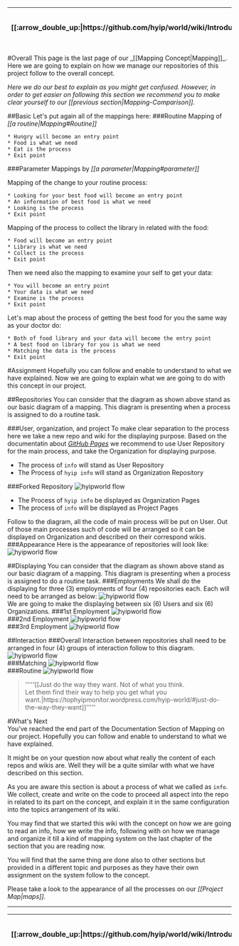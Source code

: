 <table>
  <thead>
    <tr>
      <th>[[:arrow_double_up:|https://github.com/hyip/world/wiki/Introduction]]</th>
      <th>[[:arrow_up_small:|https://github.com/hyipworld/hyipworld.github.io/wiki/Introduction]]</th>
      <th>[[:rewind:|Introduction]] [[Intro|Introduction]]</th>
      <th>[[:arrow_backward:|Mapping-Comparison]] [[Prev|Mapping-Comparison]]</th>
      <th>[[:repeat:|Mapping-Overall]] [[Reload|Mapping-Overall]]</th>
      <th>[[Next|maps]] [[:arrow_forward:|maps]]</th>
      <th>[[Last|maps]] [[:fast_forward:|maps]]</th>
      <th>[[:arrow_down_small:|https://github.com/hyip/rating]]</th>
      <th>[[:arrow_double_down:|https://github.com/hyip/rating/wiki/Introduction]]</th>
    </tr>
  </thead>
</table>
#Overall
This page is the last page of our _[[Mapping Concept|Mapping]]_. Here we are going to explain on how we manage our repositories of this project follow to the overall concept.  

_Here we do our best to explain as you might get confused. However, in order to get easier on following this section we recommend you to make clear yourself to our [[previous section|Mapping-Comparison]]._

##Basic
Let's put again all of the mappings here:
###Routine
Mapping of _[[a routine|Mapping#Routine]]_
```  
* Hungry will become an entry point
* Food is what we need 
* Eat is the process
* Exit point  
```
###Parameter
Mappings by _[[a parameter|Mapping#parameter]]_  

Mapping of the change to your routine process:
```
* Looking for your best food will become an entry point
* An information of best food is what we need 
* Looking is the process
* Exit point  
```
Mapping of the process to collect the library in related with the food:
```
* Food will become an entry point
* Library is what we need 
* Collect is the process
* Exit point  
```
Then we need also the mapping to examine your self to get your data:
```
* You will become an entry point
* Your data is what we need 
* Examine is the process
* Exit point  
```
Let's map about the process of getting the best food for you the same way as your doctor do:
```
* Both of food library and your data will become the entry point
* A best food on library for you is what we need 
* Matching the data is the process
* Exit point  
```

#Assignment
Hopefully you can follow and enable to understand to what we have explained. Now we are going to explain what we are going to do with this concept in our project.

##Repositories
You can consider that the diagram as shown above stand as our basic diagram of a mapping. This diagram is presenting when a process is assigned to do a routine task.

###User, organization, and project
To make clear separation to the process here we take a new repo and wiki for the displaying purpose. Based on the documentatin about _<a href="https://help.github.com/articles/user-organization-and-project-pages/#building-your-user--organization-pages" target="_blank">GitHub Pages</a>_ we recommend to use User Repository for the main process, and take the Organization for displaying purpose.

* The process of `info` will stand as User Repository
* The Process of `hyip info` will stand as Organization Repository

###Forked Repository
![hyipworld flow](https://tophyipmonitor.files.wordpress.com/2015/11/map_4.png)   
* The Process of `hyip info` be displayed as Organization Pages
* The process of `info` will be displayed as Project Pages  

Follow to the diagram, all the code of main process will be put on User. Out of those main processes such of code will be arranged so it can be displayed on Organization and described on their correspond wikis. 
###Appearance
Here is the appearance of repositories will look like:
![hyipworld flow](https://hyipworld.github.io/images/github/doc/Hyip-Info.png)  

##Displaying
You can consider that the diagram as shown above stand as our basic diagram of a mapping. This diagram is presenting when a process is assigned to do a routine task.
###Employments
We shall do the displaying for three (3) employments of four (4) repositories each. Each will need to be arranged as below:
![hyipworld flow](https://tophyipmonitor.files.wordpress.com/2015/11/map_5.png)   
We are going to make the displaying between six (6) Users and six (6) Organizations. 
###1st Employment
![hyipworld flow](https://tophyipmonitor.files.wordpress.com/2015/11/map_6.png)   
###2nd Employment
![hyipworld flow](https://tophyipmonitor.files.wordpress.com/2015/11/map_8.png)   
###3rd Employment
![hyipworld flow](https://tophyipmonitor.files.wordpress.com/2015/11/map_9.png)   

##Interaction
###Overall
Interaction between repositories shall need to be arranged in four (4) groups of interaction follow to this diagram.  
![hyipworld flow](https://tophyipmonitor.files.wordpress.com/2015/11/map_16.png)  
###Matching
![hyipworld flow](https://tophyipmonitor.files.wordpress.com/2015/11/map_15.png)  
###Routine
![hyipworld flow](https://tophyipmonitor.files.wordpress.com/2015/11/map_4.png)  

<blockquote>'''''[[Just do the way they want. Not of what you think.<br />Let them find their way to help you get what you want.|https://tophyipmonitor.wordpress.com/hyip-world/#just-do-the-way-they-want]]'''''</blockquote>

#What's Next  
You’ve reached the end part of the Documentation Section of Mapping on our project. Hopefully you can follow and enable to understand to what we have explained.  

It might be on your question now about what really the content of each repos and wikis are. Well they will be a quite similar with what we have described on this section.

As you are aware this section is about a process of what we called as `info`. We collect, create and write on the code to proceed all aspect into the repo in related to its part on the concept, and explain it in the same configuration into the topics arrangement of its wiki. 

You may find that we started this wiki with the concept on how we are going to read an info, how we write the info, following with on how we manage and organize it till a kind of mapping system on the last chapter of the section that you are reading now.

You will find that the same thing are done also to other sections but provided in a different topic and purposes as they have their own assignment on the system follow to the concept.
 
Please take a look to the appearance of all the processes on our _[[Project Map|maps]]_. 
***
<table>
  <thead>
    <tr>
      <th>[[:arrow_double_up:|https://github.com/hyip/world/wiki/Introduction]]</th>
      <th>[[:arrow_up_small:|https://github.com/hyipworld/hyipworld.github.io/wiki/Introduction]]</th>
      <th>[[:rewind:|Introduction]] [[Intro|Introduction]]</th>
      <th>[[:arrow_backward:|Mapping-Comparison]] [[Prev|Mapping-Comparison]]</th>
      <th>[[:repeat:|Mapping-Overall]] [[Reload|Mapping-Overall]]</th>
      <th>[[Next|maps]] [[:arrow_forward:|maps]]</th>
      <th>[[Last|maps]] [[:fast_forward:|maps]]</th>
      <th>[[:arrow_down_small:|https://github.com/hyip/rating]]</th>
      <th>[[:arrow_double_down:|https://github.com/hyip/rating/wiki/Introduction]]</th>
    </tr>
  </thead>
</table>